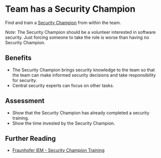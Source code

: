 # Team has a Security Champion

Find and train a [Security Champion](https://github.com/AppSecure-nrw/security-belts#security-champion) from within the team.

*Note*: The Security Champion should be a volunteer interested in software security. Just forcing someone to take the role is worse than having no Security Champion.

## Benefits

- The Security Champion brings security knowledge to the team so that the team can make informed security decisions and take responsibility for security.
- Central security experts can focus on other tasks.

## Assessment

- Show that the Security Champion has already completed a security training.
- Show the time invested by the Security Champion.

## Further Reading
- [Fraunhofer IEM - Security Champion Training](https://www.iem.fraunhofer.de/de/academy/schulungsangebot/security-champion-training.html)
